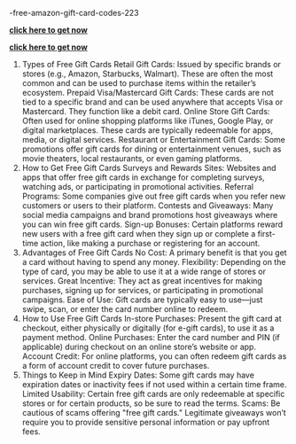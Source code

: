 -free-amazon-gift-card-codes-223


**[click here to get now](https://goto.now/cME3X)**


**[click here to get now](https://goto.now/cME3X)**


1. Types of Free Gift Cards
Retail Gift Cards: Issued by specific brands or stores (e.g., Amazon, Starbucks, Walmart). These are often the most common and can be used to purchase items within the retailer’s ecosystem.
Prepaid Visa/Mastercard Gift Cards: These cards are not tied to a specific brand and can be used anywhere that accepts Visa or Mastercard. They function like a debit card.
Online Store Gift Cards: Often used for online shopping platforms like iTunes, Google Play, or digital marketplaces. These cards are typically redeemable for apps, media, or digital services.
Restaurant or Entertainment Gift Cards: Some promotions offer gift cards for dining or entertainment venues, such as movie theaters, local restaurants, or even gaming platforms.
2. How to Get Free Gift Cards
Surveys and Rewards Sites: Websites and apps that offer free gift cards in exchange for completing surveys, watching ads, or participating in promotional activities.
Referral Programs: Some companies give out free gift cards when you refer new customers or users to their platform.
Contests and Giveaways: Many social media campaigns and brand promotions host giveaways where you can win free gift cards.
Sign-up Bonuses: Certain platforms reward new users with a free gift card when they sign up or complete a first-time action, like making a purchase or registering for an account.
3. Advantages of Free Gift Cards
No Cost: A primary benefit is that you get a card without having to spend any money.
Flexibility: Depending on the type of card, you may be able to use it at a wide range of stores or services.
Great Incentive: They act as great incentives for making purchases, signing up for services, or participating in promotional campaigns.
Ease of Use: Gift cards are typically easy to use—just swipe, scan, or enter the card number online to redeem.
4. How to Use Free Gift Cards
In-store Purchases: Present the gift card at checkout, either physically or digitally (for e-gift cards), to use it as a payment method.
Online Purchases: Enter the card number and PIN (if applicable) during checkout on an online store’s website or app.
Account Credit: For online platforms, you can often redeem gift cards as a form of account credit to cover future purchases.
5. Things to Keep in Mind
Expiry Dates: Some gift cards may have expiration dates or inactivity fees if not used within a certain time frame.
Limited Usability: Certain free gift cards are only redeemable at specific stores or for certain products, so be sure to read the terms.
Scams: Be cautious of scams offering "free gift cards." Legitimate giveaways won’t require you to provide sensitive personal information or pay upfront fees.
